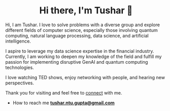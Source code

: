 <h1 align="center">Hi there, I'm Tushar 👋</h1>

Hi, I am Tushar. I love to solve problems with a diverse group and explore different fields of computer science, especially those involving quantum computing, natural language processing, data science, and artificial intelligence. 

I aspire to leverage my data science expertise in the financial industry. Currently, I am working to deepen my knowledge of the field and fulfill my passion for implementing disruptive GenAI and quantum computing technologies.

I love watching TED shows, enjoy networking with people, and hearing new perspectives.

Thank you for visiting and feel free to <a href="https://www.linkedin.com/in/tushargupta19/" target="_blank">connect</a> with me.

- How to reach me **tushar.ntu.gupta@gmail.com**
